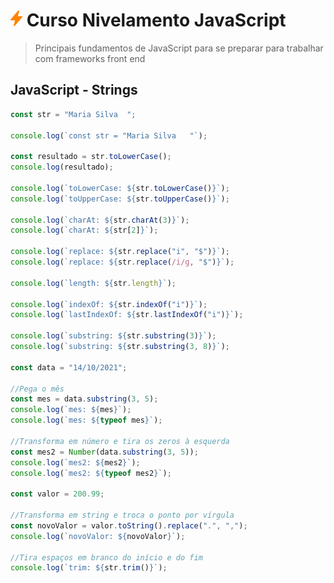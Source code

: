 # ![DevSuperior logo](https://raw.githubusercontent.com/devsuperior/bds-assets/main/ds/devsuperior-logo-small.png) Curso Nivelamento JavaScript

> Principais fundamentos de JavaScript para se preparar para trabalhar com frameworks front end

## JavaScript - Strings

```javascript
const str = "Maria Silva  ";

console.log(`const str = "Maria Silva   "`);

const resultado = str.toLowerCase();
console.log(resultado);

console.log(`toLowerCase: ${str.toLowerCase()}`);
console.log(`toUpperCase: ${str.toUpperCase()}`);

console.log(`charAt: ${str.charAt(3)}`);
console.log(`charAt: ${str[2]}`);

console.log(`replace: ${str.replace("i", "$")}`);
console.log(`replace: ${str.replace(/i/g, "$")}`);

console.log(`length: ${str.length}`);

console.log(`indexOf: ${str.indexOf("i")}`);
console.log(`lastIndexOf: ${str.lastIndexOf("i")}`);

console.log(`substring: ${str.substring(3)}`);
console.log(`substring: ${str.substring(3, 8)}`);

const data = "14/10/2021";

//Pega o mês
const mes = data.substring(3, 5);
console.log(`mes: ${mes}`);
console.log(`mes: ${typeof mes}`);

//Transforma em número e tira os zeros à esquerda
const mes2 = Number(data.substring(3, 5));
console.log(`mes2: ${mes2}`);
console.log(`mes2: ${typeof mes2}`);

const valor = 200.99;

//Transforma em string e troca o ponto por vírgula
const novoValor = valor.toString().replace(".", ",");
console.log(`novoValor: ${novoValor}`);

//Tira espaços em branco do início e do fim
console.log(`trim: ${str.trim()}`);
```
